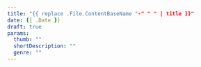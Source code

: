 ```yaml
---
title: "{{ replace .File.ContentBaseName "-" " " | title }}"
date: {{ .Date }}
draft: true
params:
  thumb: ""
  shortDescription: ""
  genre: ""
---
```

